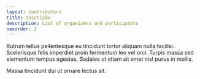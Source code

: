 ```yaml
---
layout: contributors
title: Inscrição
description: List of organizers and participants
navorder: 2
---
```


Rutrum tellus pellentesque eu tincidunt tortor aliquam nulla facilisi. Scelerisque felis imperdiet proin fermentum leo vel orci. Turpis massa sed elementum tempus egestas. Sodales ut etiam sit amet nisl purus in mollis.

Massa tincidunt dui ut ornare lectus sit.
